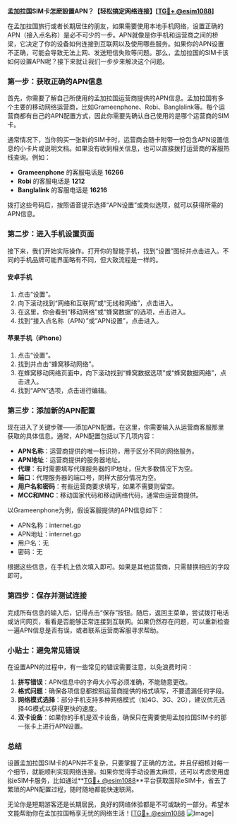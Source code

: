 **孟加拉国SIM卡怎麽設置APN？【轻松搞定网络连接】[[TG💪+ @esim1088](https://t.me/s/esim1088)]**

在孟加拉国旅行或者长期居住的朋友，如果需要使用本地手机网络，设置正确的APN（接入点名称）是必不可少的一步。APN就像是你手机和运营商之间的桥梁，它决定了你的设备如何连接到互联网以及使用哪些服务。如果你的APN设置不正确，可能会导致无法上网、发送短信失败等问题。那么，孟加拉国的SIM卡该如何设置APN呢？接下来就让我们一步步来解决这个问题。

### **第一步：获取正确的APN信息**

首先，你需要了解自己所使用的孟加拉国运营商提供的APN信息。孟加拉国有多个主要的移动网络运营商，比如Grameenphone、Robi、Banglalink等。每个运营商都有自己的APN配置方式，因此你需要先确认自己使用的是哪个运营商的SIM卡。

通常情况下，当你购买一张新的SIM卡时，运营商会随卡附带一份包含APN设置信息的小卡片或说明文档。如果没有收到相关信息，也可以直接拨打运营商的客服热线查询。例如：

- **Grameenphone** 的客服电话是 **16266**
- **Robi** 的客服电话是 **1212**
- **Banglalink** 的客服电话是 **16216**

拨打这些号码后，按照语音提示选择“APN设置”或类似选项，就可以获得所需的APN信息。

### **第二步：进入手机设置页面**

接下来，我们开始实际操作。打开你的智能手机，找到“设置”图标并点击进入。不同的手机品牌可能界面略有不同，但大致流程是一样的。

#### **安卓手机**
1. 点击“设置”。
2. 向下滚动找到“网络和互联网”或“无线和网络”，点击进入。
3. 在这里，你会看到“移动网络”或“蜂窝数据”的选项，点击进入。
4. 找到“接入点名称（APN）”或“APN设置”，点击进入。

#### **苹果手机（iPhone）**
1. 点击“设置”。
2. 找到并点击“蜂窝移动网络”。
3. 在蜂窝移动网络页面中，向下滚动找到“蜂窝数据选项”或“蜂窝数据网络”，点击进入。
4. 找到“APN”选项，点击进行编辑。

### **第三步：添加新的APN配置**

现在进入了关键步骤——添加APN配置。在这里，你需要输入从运营商客服那里获取的具体信息。通常，APN配置包括以下几项内容：

- **APN名称**：运营商提供的唯一标识符，用于区分不同的网络服务。
- **APN地址**：运营商提供的服务器地址。
- **代理**：有时需要填写代理服务器的IP地址，但大多数情况下为空。
- **端口**：代理服务器的端口号，同样大部分情况为空。
- **用户名和密码**：有些运营商要求填写，如果不需要则留空。
- **MCC和MNC**：移动国家代码和移动网络代码，通常由运营商提供。

以Grameenphone为例，假设客服提供的APN信息如下：
- APN名称：internet.gp
- APN地址：internet.gp
- 用户名：无
- 密码：无

根据这些信息，在手机上依次填入即可。如果是其他运营商，只需替换相应的字段即可。

### **第四步：保存并测试连接**

完成所有信息的输入后，记得点击“保存”按钮。随后，返回主菜单，尝试拨打电话或访问网页，看看是否能够正常连接到互联网。如果仍然存在问题，可以重新检查一遍APN信息是否有误，或者联系运营商客服寻求帮助。

### **小贴士：避免常见错误**

在设置APN的过程中，有一些常见的错误需要注意，以免浪费时间：

1. **拼写错误**：APN信息中的字母大小写必须准确，不能随意更改。
2. **格式问题**：确保各项信息都按照运营商提供的格式填写，不要遗漏任何字段。
3. **网络模式选择**：部分手机支持多种网络模式（如4G、3G、2G），建议优先选择4G模式以获得更快的速度。
4. **双卡设备**：如果你的手机是双卡设备，确保只在需要使用孟加拉国SIM卡的那一张卡上进行APN设置。

### **总结**

设置孟加拉国SIM卡的APN并不复杂，只要掌握了正确的方法，并且仔细核对每一个细节，就能顺利实现网络连接。如果你觉得手动设置太麻烦，还可以考虑使用虚拟eSIM卡服务，比如通过**[TG💪+ @esim1088](https://t.me/s/esim1088)**平台获取国际eSIM卡，省去了繁琐的APN配置过程，随时随地都能快速联网。

无论你是短期游客还是长期居民，良好的网络体验都是不可或缺的一部分。希望本文能帮助你在孟加拉国畅享无忧的网络生活！[[TG💪+ @esim1088](https://t.me/s/esim1088) ![Image](https://i.postimg.cc/4NQfJmqS/Snipaste-2025-05-13-00-14-12.png)]